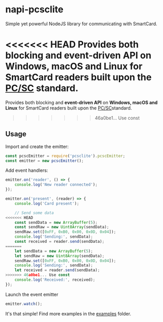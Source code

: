 # napi-pcsclite
Simple yet powerful NodeJS library for communicating with SmartCard.

<<<<<<< HEAD
Provides both blocking and **event-driven API** on **Windows, macOS and Linux** for SmartCard readers built upon the [PC/SC](https://en.wikipedia.org/wiki/PC/SC) standard.
=======
Provides both blocking and **event-driven API** on **Windows, macOS and Linux** for SmartCard readers built upon the [PC/SC](https://en.wikipedia.org/wiki/PC/SC)standard.
>>>>>>> 46a0be1... Use const

## Usage
Import and create the emitter:
```js
const pcscEmitter = require('pcsclite').pcscEmitter;
const emitter = new pcscEmitter();
```
Add event handlers:
```js
emitter.on('reader', () => {
	console.log('New reader connected');
});

emitter.on('present', (reader) => {
	console.log('Card present');

	// Send some data
<<<<<<< HEAD
	const sendData = new ArrayBuffer(5);
	const sendRaw = new Uint8Array(sendData);
	sendRaw.set([0xFF, 0xB0, 0x00, 0x0D, 0x04]);
	console.log('Sending:', sendData);
	const received = reader.send(sendData);
=======
	let sendData = new ArrayBuffer(5);
	let sendRaw = new Uint8Array(sendData);
	sendRaw.set([0xFF, 0xB0, 0x00, 0x0D, 0x04]);
	console.log('Sending:', sendData);
	let received = reader.send(sendData);
>>>>>>> 46a0be1... Use const
	console.log('Received:', received);	
});
```
Launch the event emitter
```js
emitter.watch();
```
It's that simple!
Find more examples in the [examples](/examples) folder.